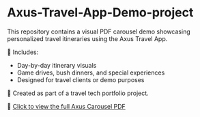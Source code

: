 # Axus-Travel-App-Demo-project
This repository contains a visual PDF carousel demo showcasing personalized travel itineraries using the Axus Travel App.

🔸 Includes:
- Day-by-day itinerary visuals  
- Game drives, bush dinners, and special experiences  
- Designed for travel clients or demo purposes  

🧭 Created as part of a travel tech portfolio project.

📄 [Click to view the full Axus Carousel PDF](https://raw.githubusercontent.com/your-username/your-repo/main/Axus_Carousel.pdf)
